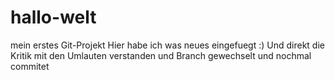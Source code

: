 # hallo-welt
mein erstes Git-Projekt
Hier habe ich was neues eingefuegt :)
Und direkt die Kritik mit den Umlauten verstanden und Branch gewechselt und nochmal commitet
